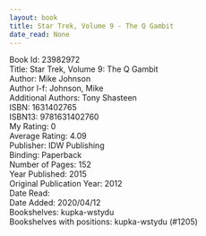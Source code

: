 ```yaml
---
layout: book
title: Star Trek, Volume 9 - The Q Gambit
date_read: None
---
```


Book Id: 23982972<br />
Title: Star Trek, Volume 9: The Q Gambit<br />
Author: Mike Johnson<br />
Author l-f: Johnson, Mike<br />
Additional Authors: Tony Shasteen<br />
ISBN: 1631402765<br />
ISBN13: 9781631402760<br />
My Rating: 0<br />
Average Rating: 4.09<br />
Publisher: IDW Publishing<br />
Binding: Paperback<br />
Number of Pages: 152<br />
Year Published: 2015<br />
Original Publication Year: 2012<br />
Date Read: <br />
Date Added: 2020/04/12<br />
Bookshelves: kupka-wstydu<br />
Bookshelves with positions: kupka-wstydu (#1205)<br />

